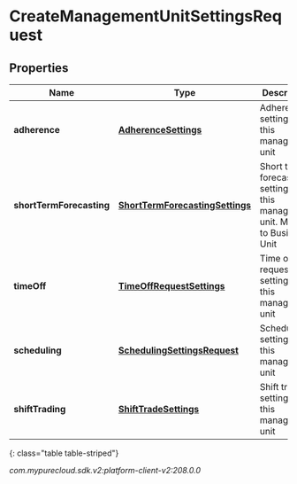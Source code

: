 # CreateManagementUnitSettingsRequest


## Properties

| Name | Type | Description | Notes |
| ------------ | ------------- | ------------- | ------------- |
| **adherence** | [**AdherenceSettings**](AdherenceSettings) | Adherence settings for this management unit |  [optional] |
| **shortTermForecasting** | [**ShortTermForecastingSettings**](ShortTermForecastingSettings) | Short term forecasting settings for this management unit.  Moving to Business Unit |  [optional] |
| **timeOff** | [**TimeOffRequestSettings**](TimeOffRequestSettings) | Time off request settings for this management unit |  [optional] |
| **scheduling** | [**SchedulingSettingsRequest**](SchedulingSettingsRequest) | Scheduling settings for this management unit |  [optional] |
| **shiftTrading** | [**ShiftTradeSettings**](ShiftTradeSettings) | Shift trade settings for this management unit |  [optional] |
{: class="table table-striped"}




_com.mypurecloud.sdk.v2:platform-client-v2:208.0.0_
